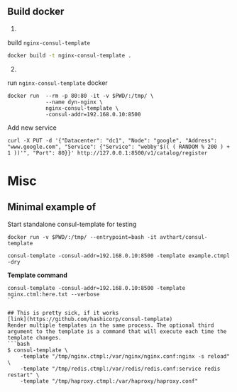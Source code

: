 
## Build docker
1.
build `nginx-consul-template`
```bash
docker build -t nginx-consul-template .
```

2. 
run `nginx-consul-template` docker
```
docker run  --rm -p 80:80 -it -v $PWD/:/tmp/ \
            --name dyn-nginx \
            nginx-consul-template \
            -consul-addr=192.168.0.10:8500
```

Add new service
```
curl -X PUT -d '{"Datacenter": "dc1", "Node": "google", "Address": "www.google.com", "Service": {"Service": "webby'$(( ( RANDOM % 200 ) + 1 ))'", "Port": 80}}' http://127.0.0.1:8500/v1/catalog/register
```


# Misc


## Minimal example of 

Start standalone consul-template for testing
```
docker run -v $PWD/:/tmp/ --entrypoint=bash -it avthart/consul-template
```

```
consul-template -consul-addr=192.168.0.10:8500 -template example.ctmpl -dry
```


**Template command**
```
consul-template -consul-addr=192.168.0.10:8500 -template nginx.ctml:here.txt --verbose
``

## This is pretty sick, if it works
[link](https://github.com/hashicorp/consul-template)
Render multiple templates in the same process. The optional third argument to the template is a command that will execute each time the template changes.
```bash
$ consul-template \
    -template "/tmp/nginx.ctmpl:/var/nginx/nginx.conf:nginx -s reload" \
    -template "/tmp/redis.ctmpl:/var/redis/redis.conf:service redis restart" \
    -template "/tmp/haproxy.ctmpl:/var/haproxy/haproxy.conf"
```